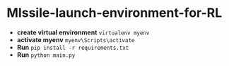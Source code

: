 # MIssile-launch-environment-for-RL
- **create virtual environment** 
`virtualenv myenv`
- **activate myenv**
`myenv\Scripts\activate`
- **Run**
`pip install -r requirements.txt`
- **Run** 
`python main.py`

